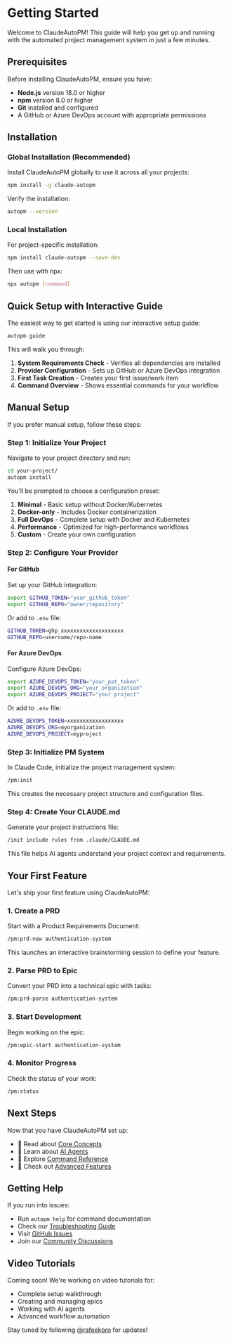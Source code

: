 # Getting Started

Welcome to ClaudeAutoPM! This guide will help you get up and running with the automated project management system in just a few minutes.

## Prerequisites

Before installing ClaudeAutoPM, ensure you have:

- **Node.js** version 18.0 or higher
- **npm** version 8.0 or higher
- **Git** installed and configured
- A GitHub or Azure DevOps account with appropriate permissions

## Installation

### Global Installation (Recommended)

Install ClaudeAutoPM globally to use it across all your projects:

```bash
npm install -g claude-autopm
```

Verify the installation:

```bash
autopm --version
```

### Local Installation

For project-specific installation:

```bash
npm install claude-autopm --save-dev
```

Then use with npx:

```bash
npx autopm [command]
```

## Quick Setup with Interactive Guide

The easiest way to get started is using our interactive setup guide:

```bash
autopm guide
```

This will walk you through:

1. **System Requirements Check** - Verifies all dependencies are installed
2. **Provider Configuration** - Sets up GitHub or Azure DevOps integration
3. **First Task Creation** - Creates your first issue/work item
4. **Command Overview** - Shows essential commands for your workflow

## Manual Setup

If you prefer manual setup, follow these steps:

### Step 1: Initialize Your Project

Navigate to your project directory and run:

```bash
cd your-project/
autopm install
```

You'll be prompted to choose a configuration preset:

1. **Minimal** - Basic setup without Docker/Kubernetes
2. **Docker-only** - Includes Docker containerization
3. **Full DevOps** - Complete setup with Docker and Kubernetes
4. **Performance** - Optimized for high-performance workflows
5. **Custom** - Create your own configuration

### Step 2: Configure Your Provider

#### For GitHub

Set up your GitHub integration:

```bash
export GITHUB_TOKEN="your_github_token"
export GITHUB_REPO="owner/repository"
```

Or add to `.env` file:

```bash
GITHUB_TOKEN=ghp_xxxxxxxxxxxxxxxxxxxx
GITHUB_REPO=username/repo-name
```

#### For Azure DevOps

Configure Azure DevOps:

```bash
export AZURE_DEVOPS_TOKEN="your_pat_token"
export AZURE_DEVOPS_ORG="your_organization"
export AZURE_DEVOPS_PROJECT="your_project"
```

Or add to `.env` file:

```bash
AZURE_DEVOPS_TOKEN=xxxxxxxxxxxxxxxxxx
AZURE_DEVOPS_ORG=myorganization
AZURE_DEVOPS_PROJECT=myproject
```

### Step 3: Initialize PM System

In Claude Code, initialize the project management system:

```bash
/pm:init
```

This creates the necessary project structure and configuration files.

### Step 4: Create Your CLAUDE.md

Generate your project instructions file:

```bash
/init include rules from .claude/CLAUDE.md
```

This file helps AI agents understand your project context and requirements.

## Your First Feature

Let's ship your first feature using ClaudeAutoPM:

### 1. Create a PRD

Start with a Product Requirements Document:

```bash
/pm:prd-new authentication-system
```

This launches an interactive brainstorming session to define your feature.

### 2. Parse PRD to Epic

Convert your PRD into a technical epic with tasks:

```bash
/pm:prd-parse authentication-system
```

### 3. Start Development

Begin working on the epic:

```bash
/pm:epic-start authentication-system
```

### 4. Monitor Progress

Check the status of your work:

```bash
/pm:status
```

## Next Steps

Now that you have ClaudeAutoPM set up:

- 📖 Read about [Core Concepts](/guide/project-management)
- 🤖 Learn about [AI Agents](/guide/ai-agents)
- 📝 Explore [Command Reference](/commands/overview)
- 🚀 Check out [Advanced Features](/guide/advanced)

## Getting Help

If you run into issues:

- Run `autopm help` for command documentation
- Check our [Troubleshooting Guide](/guide/troubleshooting)
- Visit [GitHub Issues](https://github.com/rafeekpro/ClaudeAutoPM/issues)
- Join our [Community Discussions](https://github.com/rafeekpro/ClaudeAutoPM/discussions)

## Video Tutorials

Coming soon! We're working on video tutorials for:

- Complete setup walkthrough
- Creating and managing epics
- Working with AI agents
- Advanced workflow automation

Stay tuned by following [@rafeekpro](https://x.com/rafeekpro) for updates!